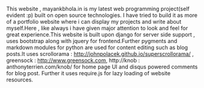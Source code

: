This website , mayankbhola.in is my latest web programming project(self evident :p) built on open source technologies.
		I have tried to build it as 
		more of a portfolio website where i can display my projects and write about myself.Here , like always i have given
		major attention to look and feel for great experience.This website is built upon django for server side support , uses
		bootstrap along with jquery for frontend.Further pygments and markdown modules for python are used for content editing
		such as blog posts.It uses scrollorama : http://johnpolacek.github.io/superscrollorama/ , greensock : http://www.greensock.com, http://knob : anthonyterrien.com/knob/ for home page UI and disqus powered comments for blog post.
		Further it uses require.js for lazy loading of website resources.